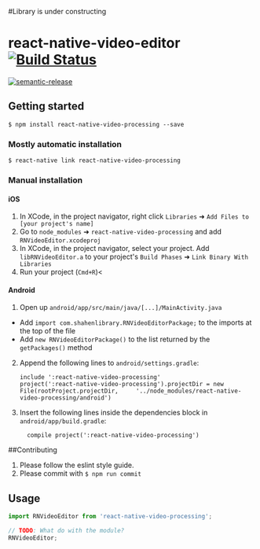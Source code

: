 #Library is under constructing

# react-native-video-editor [![Build Status](https://travis-ci.org/shahen94/react-native-video-editor.svg?branch=master)](https://travis-ci.org/shahen94/react-native-video-editor)

[![semantic-release](https://img.shields.io/badge/%20%20%F0%9F%93%A6%F0%9F%9A%80-semantic--release-e10079.svg?style=plastic)](https://github.com/semantic-release/semantic-release)


## Getting started

`$ npm install react-native-video-processing --save`

### Mostly automatic installation

`$ react-native link react-native-video-processing`

### Manual installation


#### iOS

1. In XCode, in the project navigator, right click `Libraries` ➜ `Add Files to [your project's name]`
2. Go to `node_modules` ➜ `react-native-video-processing` and add `RNVideoEditor.xcodeproj`
3. In XCode, in the project navigator, select your project. Add `libRNVideoEditor.a` to your project's `Build Phases` ➜ `Link Binary With Libraries`
4. Run your project (`Cmd+R`)<

#### Android

1. Open up `android/app/src/main/java/[...]/MainActivity.java`
  - Add `import com.shahenlibrary.RNVideoEditorPackage;` to the imports at the top of the file
  - Add `new RNVideoEditorPackage()` to the list returned by the `getPackages()` method
2. Append the following lines to `android/settings.gradle`:
  	```
  	include ':react-native-video-processing'
  	project(':react-native-video-processing').projectDir = new File(rootProject.projectDir, 	'../node_modules/react-native-video-processing/android')
  	```
3. Insert the following lines inside the dependencies block in `android/app/build.gradle`:
  	```
      compile project(':react-native-video-processing')
  	```

##Contributing

1. Please follow the eslint style guide.
2. Please commit with `$ npm run commit`

## Usage
```javascript
import RNVideoEditor from 'react-native-video-processing';

// TODO: What do with the module?
RNVideoEditor;
```
